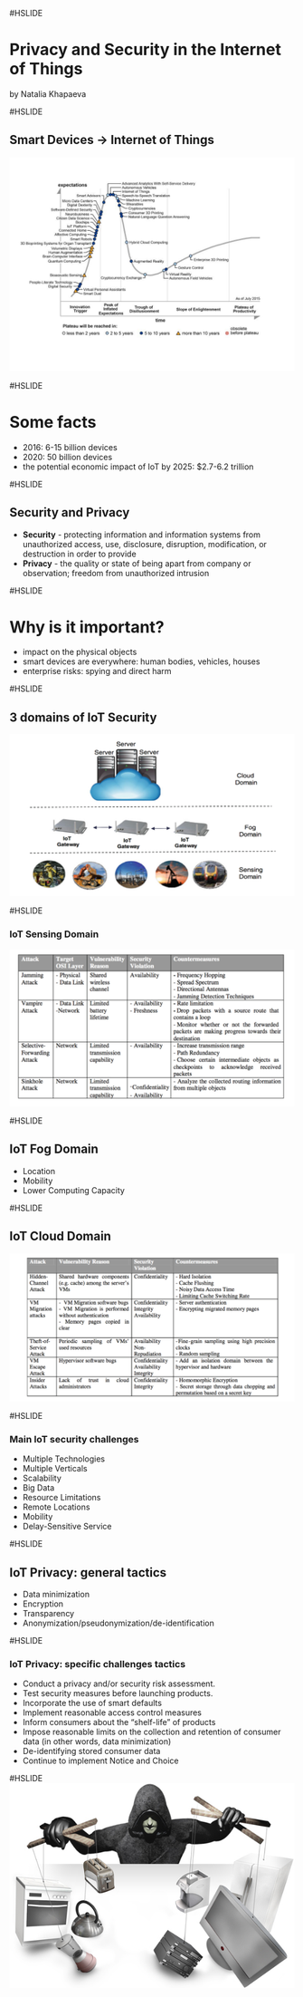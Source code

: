 #HSLIDE
# Privacy and Security in the Internet of Things

by Natalia Khapaeva

#HSLIDE
## Smart Devices -> Internet of Things

![img2](https://github.com/BigDataHSE2016/m02-bdcollection/blob/master/prj-natasha-team/blob/hype_cycle.jpg?raw=true)

#HSLIDE
# Some facts
- 2016: 6-15 billion devices
- 2020: 50 billion devices
- the potential economic impact of IoT by 2025: $2.7-6.2 trillion

#HSLIDE
## Security and Privacy
- **Security** - protecting information and information systems from unauthorized access, use, disclosure, disruption, modification, or destruction in order to provide
- **Privacy** - the quality or state of being apart from company or observation; freedom from unauthorized intrusion

#HSLIDE
# Why is it important?
- impact on the physical objects
- smart devices are everywhere: human bodies, vehicles, houses
- enterprise risks: spying and direct harm

#HSLIDE
## 3 domains of IoT Security
![img3](https://github.com/BigDataHSE2016/m02-bdcollection/blob/master/prj-natasha-team/blob/domains.png?raw=true)

#HSLIDE
### IoT Sensing Domain
![img4](https://github.com/BigDataHSE2016/m02-bdcollection/blob/master/prj-natasha-team/blob/sence.png?raw=true)

#HSLIDE
## IoT Fog Domain
- Location
- Mobility
- Lower Computing Capacity

#HSLIDE
## IoT Cloud Domain
![img3](https://github.com/BigDataHSE2016/m02-bdcollection/blob/master/prj-natasha-team/blob/cl.png?raw=true)

#HSLIDE
### Main IoT security challenges
- Multiple Technologies
- Multiple Verticals
- Scalability
- Big Data
- Resource Limitations
- Remote Locations
- Mobility
- Delay-Sensitive Service

#HSLIDE
## IoT Privacy: general tactics
- Data minimization
- Encryption
- Transparency
- Anonymization/pseudonymization/de-identification

#HSLIDE
### IoT Privacy: specific challenges tactics
- Conduct a privacy and/or security risk assessment.
- Test security measures before launching products.
- Incorporate the use of smart defaults
- Implement reasonable access control measures
- Inform consumers about the “shelf-life” of products
- Impose reasonable limits on the collection and retention of consumer data (in other words, data minimization)
- De-identifying stored consumer data
- Continue to implement Notice and Choice

#HSLIDE
![img5](https://github.com/BigDataHSE2016/m02-bdcollection/blob/master/prj-natasha-team/blob/54568i264E76722074982D.jpg?raw=true)
